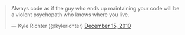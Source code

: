 <blockquote class="twitter-tweet" lang="en" align="left" width="640"><p>Always code as if the guy who ends up maintaining your code will be a violent psychopath who knows where you live.</p>&mdash; Kyle Richter (@kylerichter) <a href="https://twitter.com/kylerichter/statuses/15101151292694529">December 15, 2010</a>
</blockquote>

<script async src="//platform.twitter.com/widgets.js" charset="utf-8"></script>